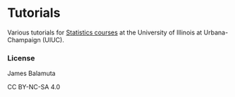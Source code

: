 # Tutorials

Various tutorials for [Statistics courses](https://stat.illinois.edu)
at the University of Illinois at Urbana-Champaign (UIUC).

### License

James Balamuta

CC BY-NC-SA 4.0